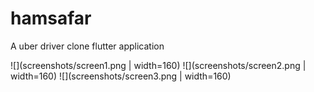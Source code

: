 # hamsafar

A uber driver clone flutter application

![](screenshots/screen1.png | width=160)     ![](screenshots/screen2.png | width=160)     ![](screenshots/screen3.png | width=160)     



